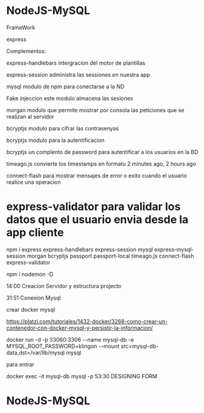 # NodeJS-MySQL

FrameWork

express

Complementos:

express-handlebars intergracion del motor de plantillas

express-session administra las sessiones en nuestra app

mysql modulo de npm para conectarse a la ND

Fake injeccion este modulo almacena las sesiones

morgan modulo que permite mostrar por consola las peticiones que se realizan al servidor

bcryptjs modulo para cifrar las contrasenyas

bcryptjs modulo para la autentificacion

bcryptjs un complento de password para autentificar a los usuarios en la BD

timeago.js convierte los timestamps en formato 2 minutes ago, 2 hours ago

connect-flash para mostrar mensajes de error o exito cuando el usuario realice una operacion

# express-validator para validar los datos que el usuario envia desde la app cliente

npm i express express-handlebars express-session mysql express-mysql-session morgan bcryptjs passport passport-local timeago.js connect-flash express-validator

npm i nodemon -D

14:00 Creacion Servidor y estructura projecto

31:51 Conexion Mysql

crear docker mysql

https://platzi.com/tutoriales/1432-docker/3268-como-crear-un-contenedor-con-docker-mysql-y-persistir-la-informacion/

docker run -d -p 33060:3306 --name mysql-db -e MYSQL_ROOT_PASSWORD=klingon --mount src=mysql-db-data,dst=/var/lib/mysql mysql

para entrar

docker exec -it mysql-db mysql -p
53:30 DESIGNING FORM

# NodeJS-MySQL
